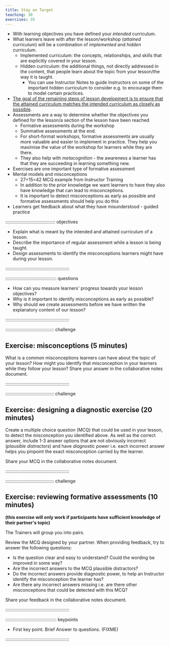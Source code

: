 ```yaml
---
title: Stay on Target
teaching: 30
exercises: 35
---
```


- With learning objectives you have defined your *intended* curriculum.
- What learners leave with after the lesson/workshop (*attained* curriculum) will be a combination of *implemented* and *hidden* curriculum.
  - Implemented curriculum: the concepts, relationships, and skills that are explicitly covered in your lesson.
  - Hidden curriculum: the additional things, not directly addressed in the content, that people learn about the topic from your lesson/the way it is taught.
    - You can use Instructor Notes to guide Instructors on some of the important hidden curriculum to consider e.g. to encourage them to model certain practices.
- [The goal of the remaining steps of lesson development is to ensure that the attained curriculum matches the intended curriculum as closely as possible](https://f1000research.com/documents/9-1377).
- Assessments are a way to determine whether the objectives you defined for the lesson/a section of the lesson have been reached
  - Formative assessments during the workshop
  - Summative assessments at the end.
  - For short-format workshops, formative assessments are usually more valuable
    and easier to implement in practice.
    They help you maximise the value of the workshop for learners while they are there.
  - They also help with *metacognition* -
    the awareness a learner has that they are succeeding in learning something new.
- Exercises are one important type of formative assessment
- Mental models and misconceptions
  - 27+15=42 MCQ example from Instructor Training
  - In addition to the prior knowledge we want learners to have they also have knowledge that can lead to misconceptions. 
  - It is important to detect misconceptions as early as possible
    and formative assessments should help you do this
- Learners get feedback about what they have misunderstood - guided practice

::::::::::::::::::::::::::::::::::::::: objectives

- Explain what is meant by the intended and attained curriculum of a lesson.
- Describe the importance of regular assessment while a lesson is being taught.
- Design assessments to identify the misconceptions learners might have during your lesson.

::::::::::::::::::::::::::::::::::::::::::::::::::

:::::::::::::::::::::::::::::::::::::::: questions

- How can you measure learners' progress towards your lesson objectives?
- Why is it important to identify misconceptions as early as possible?
- Why should we create assessments before we have written the explanatory content of our lesson?

::::::::::::::::::::::::::::::::::::::::::::::::::

::::::::::::::::::::::::::::::::::::::  challenge

## Exercise: misconceptions (5 minutes)

What is a common misconceptions learners can have about the topic of your lesson?
How might you identify that misconception in your learners while they follow your lesson?
Share your answer in the collaborative notes document.


::::::::::::::::::::::::::::::::::::::::::::::::::

::::::::::::::::::::::::::::::::::::::  challenge

## Exercise: designing a diagnostic exercise (20 minutes)

Create a multiple choice question (MCQ) that could be used in your lesson,
to detect the misconception you identified above.
As well as the correct answer,
include 1-3 answer options that are not obviously incorrect (*plausible distractors*)
and have *diagnostic power*
i.e. each incorrect answer helps you pinpoint the exact misconception carried by the learner.

Share your MCQ in the collaborative notes document.


::::::::::::::::::::::::::::::::::::::::::::::::::

::::::::::::::::::::::::::::::::::::::  challenge

## Exercise: reviewing formative assessments (10 minutes)

**(this exercise will only work if participants have sufficient knowledge of their partner's topic)**

The Trainers will group you into pairs.

Review the MCQ designed by your partner. When providing feedback, try to answer the following questions:

- Is the question clear and easy to understand? Could the wording be improved in some way?
- Are the incorrect answers to the MCQ plausible distractors?
- Do the incorrect answers provide diagnostic power, to help an Instructor identify the misconception the learner has?
- Are there any incorrect answers missing i.e. are there other misconceptions that could be detected with this MCQ?

Share your feedback in the collaborative notes document.


::::::::::::::::::::::::::::::::::::::::::::::::::



:::::::::::::::::::::::::::::::::::::::: keypoints

- First key point. Brief Answer to questions. (FIXME)

::::::::::::::::::::::::::::::::::::::::::::::::::


